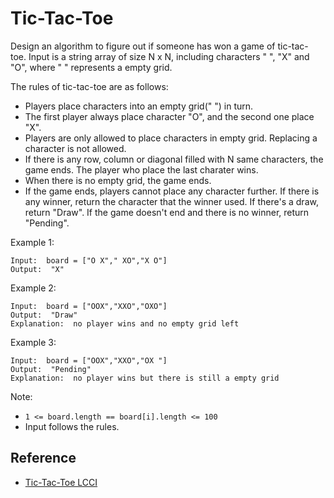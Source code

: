# Tic-Tac-Toe
Design an algorithm to figure out if someone has won a game of tic-tac-toe. Input is a string array of size N x N, including characters " ", "X" and "O", where " " represents a empty grid.

The rules of tic-tac-toe are as follows:

- Players place characters into an empty grid(" ") in turn.
- The first player always place character "O", and the second one place "X".
- Players are only allowed to place characters in empty grid. Replacing a character is not allowed.
- If there is any row, column or diagonal filled with N same characters, the game ends. The player who place the last charater wins.
- When there is no empty grid, the game ends.
- If the game ends, players cannot place any character further.
If there is any winner, return the character that the winner used. If there's a draw, return "Draw". If the game doesn't end and there is no winner, return "Pending".

Example 1:
```
Input:  board = ["O X"," XO","X O"]
Output:  "X"
```
Example 2:
```
Input:  board = ["OOX","XXO","OXO"]
Output:  "Draw"
Explanation:  no player wins and no empty grid left
```
Example 3:
```
Input:  board = ["OOX","XXO","OX "]
Output:  "Pending"
Explanation:  no player wins but there is still a empty grid
```
Note:

- `1 <= board.length == board[i].length <= 100`
- Input follows the rules.

## Reference
- [Tic-Tac-Toe LCCI](https://leetcode-cn.com/problems/tic-tac-toe-lcci)